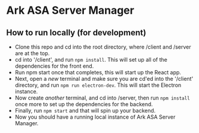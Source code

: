 # Ark ASA Server Manager

## How to run locally (for development)
* Clone this repo and cd into the root directory, where /client and /server are at the top.
* cd into '/client', and run `npm install`. This will set up all of the dependencies for the front end.
* Run npm start once that completes, this will start up the React app.
* Next, open a _new_ terminal and make sure you are cd'ed into the '/client' directory, and run `npm run electron-dev`. 
This will start the Electron instance.
* Now create _another_ terminal, and cd into /server, then run `npm install` once more to set up the dependencies for the backend.
* Finally, run `npm start` and that will spin up your backend.
* Now you should have a running local instance of Ark ASA Server Manager.
